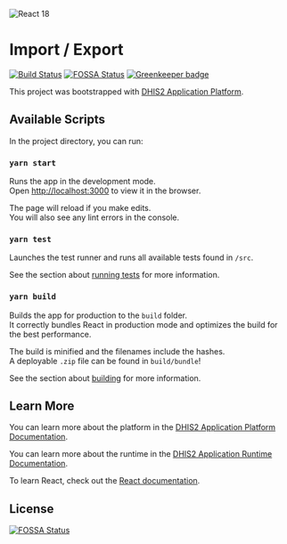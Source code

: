 ![React 18](https://img.shields.io/badge/react-18-blue)

# Import / Export

[![Build Status](https://travis-ci.com/dhis2/import-export-app.svg?branch=master)](https://travis-ci.com/dhis2/import-export-app)
[![FOSSA Status](https://app.fossa.io/api/projects/git%2Bgithub.com%2Fdhis2%2Fimport-export-app.svg?type=shield)](https://app.fossa.io/projects/git%2Bgithub.com%2Fdhis2%2Fimport-export-app?ref=badge_shield)
[![Greenkeeper badge](https://badges.greenkeeper.io/dhis2/import-export-app.svg)](https://greenkeeper.io/)

This project was bootstrapped with [DHIS2 Application Platform](https://github.com/dhis2/app-platform).

## Available Scripts

In the project directory, you can run:

### `yarn start`

Runs the app in the development mode.<br />
Open [http://localhost:3000](http://localhost:3000) to view it in the browser.

The page will reload if you make edits.<br />
You will also see any lint errors in the console.

### `yarn test`

Launches the test runner and runs all available tests found in `/src`.<br />

See the section about [running tests](https://platform.dhis2.nu/#/scripts/test) for more information.

### `yarn build`

Builds the app for production to the `build` folder.<br />
It correctly bundles React in production mode and optimizes the build for the best performance.

The build is minified and the filenames include the hashes.<br />
A deployable `.zip` file can be found in `build/bundle`!

See the section about [building](https://platform.dhis2.nu/#/scripts/build) for more information.

## Learn More

You can learn more about the platform in the [DHIS2 Application Platform Documentation](https://platform.dhis2.nu/).

You can learn more about the runtime in the [DHIS2 Application Runtime Documentation](https://runtime.dhis2.nu/).

To learn React, check out the [React documentation](https://reactjs.org/).

## License

[![FOSSA Status](https://app.fossa.io/api/projects/git%2Bgithub.com%2Fdhis2%2Fimport-export-app.svg?type=large)](https://app.fossa.io/projects/git%2Bgithub.com%2Fdhis2%2Fimport-export-app?ref=badge_large)
